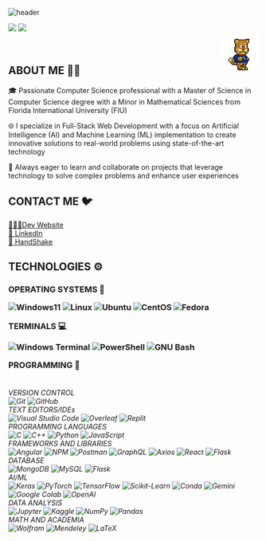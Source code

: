 ![header](https://capsule-render.vercel.app/api?type=slice&color=0:9F88D1,50:C588D1,100:D18897&height=160&section=header&text=Hi!%20I'm%20Joaquin!✨&fontAlign=50&fontAlignY=70&fontSize=90&fontColor=FFFFFF)
<!--![header](https://capsule-render.vercel.app/api?type=slice&color=0:FCE57E,100:FCE57E&height=160&section=header&text=Hi!%20I'm%20Joaquin!&fontAlign=50&fontAlignY=70&fontSize=90&fontColor=FFFFFF)-->

<!--![](https://github-readme-stats-sigma-five.vercel.app/api?username=FIUPanther-JMolto98&show_icons=true&icon_color=5AECA4&title_color=FFCC00&text_color=FFFFFF&bg_color=-45,081E3F,CC0066,CC0066,CC0066,CC0066&hide_border=true)-->
<!--![](https://github-readme-stats-sigma-five.vercel.app/api?username=FIUPanther-JMolto98&show_icons=true&icon_color=5a85c4&title_color=FFCC00&text_color=FFFFFF&bg_color=-45,081E3F00,CC006600,CC006600,CC006600,CC006600&hide_border=true)-->
![](https://github-readme-stats-sigma-five.vercel.app/api?username=FIUPanther-JMolto98&show_icons=true&icon_color=D18897&title_color=F9C23C&text_color=FFFFFF&bg_color=-45,081E3F00,CC006600,CC006600,CC006600,CC006600&hide_border=true)
![](https://github-readme-stats.vercel.app/api/top-langs/?username=FIUPanther-JMolto98&langs_count=10&layout=compact&theme=transparent&title_color=F9C23C&text_color=FFFFFF&hide_border=true)  
  <img src="https://github.com/FIUPanther-JMolto98/FIUPanther-JMolto98/blob/main/roary_run_slow_fixed.gif"
    width="75"
    height="75"
    align="right"
    />
  <br></br>
<h2 align="left">ABOUT ME 👨‍💻</h2>

<p align="left">

🎓 Passionate Computer Science professional with a Master of Science in Computer Science degree with a Minor in Mathematical Sciences from Florida International University (FIU) 

🌐 I specialize in Full-Stack Web Development with a focus on Artificial Intelligence (AI) and Machine Learning (ML) implementation to create innovative solutions to real-world problems using state-of-the-art technology 

🌱 Always eager to learn and collaborate on projects that leverage technology to solve complex problems and enhance user experiences

</p>

<h2 align="left">CONTACT ME 🐦</h2>

<a href="https://jpanther1122-devportfolio-bf5f17b876b9.herokuapp.com/">👨🏻‍💻Dev Website</a><br>
<a href="https://www.linkedin.com/in/joaquin-molto-fiucompsci/">💼 LinkedIn</a><br>
<a href="https://fiu.joinhandshake.com/stu/users/29993123">🤝 HandShake</a>

<h2 align="left">TECHNOLOGIES ⚙️</h2>
<h3 align="left">

OPERATING SYSTEMS 💾
  
![Windows11](https://img.shields.io/badge/Windows_11-0078d4?style=for-the-badge&logo=windows-11&logoColor=white)
![Linux](https://img.shields.io/badge/Linux-FCC624?style=for-the-badge&logo=linux&logoColor=black)
![Ubuntu](https://img.shields.io/badge/Ubuntu-E95420?style=for-the-badge&logo=ubuntu&logoColor=white)
![CentOS](https://img.shields.io/badge/Cent%20OS-262577?style=for-the-badge&logo=CentOS&logoColor=white)
![Fedora](https://img.shields.io/badge/Fedora-51A2DA?style=for-the-badge&logo=fedora&logoColor=white)

TERMINALS 💻

![Windows Terminal](https://img.shields.io/badge/windows%20terminal-4D4D4D?style=for-the-badge&logo=windows%20terminal&logoColor=white)
![PowerShell](https://img.shields.io/badge/powershell-5391FE?style=for-the-badge&logo=powershell&logoColor=white)
![GNU Bash](https://img.shields.io/badge/GNU%20Bash-4EAA25?style=for-the-badge&logo=GNU%20Bash&logoColor=white)

PROGRAMMING 🦾
<h6 align="left">
  
<br/>VERSION CONTROL<br/>
![Git](https://img.shields.io/badge/GIT-E44C30?style=for-the-badge&logo=git&logoColor=white)
![GitHub](https://img.shields.io/badge/GitHub-000000?style=for-the-badge&logo=github&logoColor=white)
<br/>TEXT EDITORS/IDEs<br/>
![Visual Studio Code](https://img.shields.io/badge/VSCode-0078D4?style=for-the-badge&logo=visual%20studio%20code&logoColor=white)
![Overleaf](https://img.shields.io/badge/Overleaf-47A141?style=for-the-badge&logo=Overleaf&logoColor=white)
![Replit](https://img.shields.io/badge/replit-292929?style=for-the-badge&logo=replit&logoColor=orange)
<br/>PROGRAMMING LANGUAGES<br/>
![C](https://img.shields.io/badge/C-00599C?style=for-the-badge&logo=c&logoColor=white)
![C++](https://img.shields.io/badge/C%2B%2B-00599C?style=for-the-badge&logo=c%2B%2B&logoColor=white)
![Python](https://img.shields.io/badge/Python-blue?style=for-the-badge&logo=python&logoColor=FFD43B)
![JavaScript](https://img.shields.io/badge/JavaScript-F7DF1E?style=for-the-badge&logo=javascript&logoColor=000000)
<br/>FRAMEWORKS AND LIBRARIES<br/>
![Angular](https://img.shields.io/badge/Angular-DD0031?style=for-the-badge&logo=angular&logoColor=white)
![NPM](https://img.shields.io/badge/npm-CB3837?style=for-the-badge&logo=npm&logoColor=white)
![Postman](https://img.shields.io/badge/Postman-FF6C37?style=for-the-badge&logo=Postman&logoColor=white)
![GraphQL](https://img.shields.io/badge/GraphQl-E10098?style=for-the-badge&logo=graphql&logoColor=white)
![Axios](https://img.shields.io/badge/axios-671ddf?&style=for-the-badge&logo=axios&logoColor=white)
![React](https://img.shields.io/badge/React-20232A?style=for-the-badge&logo=react&logoColor=61DAFB)
![Flask](https://img.shields.io/badge/Flask-000000?style=for-the-badge&logo=flask&logoColor=white)
<br/>DATABASE<br/>
![MongoDB](https://img.shields.io/badge/MongoDB-4EA94B?style=for-the-badge&logo=mongodb&logoColor=white)
![MySQL](https://img.shields.io/badge/MySQL-005C84?style=for-the-badge&logo=mysql&logoColor=white)
![Flask](https://img.shields.io/badge/Flask-000000?style=for-the-badge&logo=flask&logoColor=white)
<br/>AI/ML<br/>
![Keras](https://img.shields.io/badge/Keras-D00000?style=for-the-badge&logo=Keras&logoColor=white)
![PyTorch](https://img.shields.io/badge/PyTorch-EE4C2C?style=for-the-badge&logo=pytorch&logoColor=white)
![TensorFlow](https://img.shields.io/badge/TensorFlow-FF6F00?style=for-the-badge&logo=tensorflow&logoColor=white)
![Scikit-Learn](https://img.shields.io/badge/scikit_learn-F7931E?style=for-the-badge&logo=scikit-learn&logoColor=white)
![Conda](https://img.shields.io/badge/conda-342B029.svg?&style=for-the-badge&logo=anaconda&logoColor=white)
![Gemini](https://img.shields.io/badge/Gemini-8E75B2?style=for-the-badge&logo=googlebard&logoColor=fff)
![Google Colab](https://img.shields.io/badge/Colab-F9AB00?style=for-the-badge&logo=googlecolab&color=292929)
![OpenAI](https://img.shields.io/badge/ChatGPT-000000?style=for-the-badge&logo=openai&logoColor=white)
<br/>DATA ANALYSIS<br/>
![Jupyter](https://img.shields.io/badge/Jupyter-F37626.svg?&style=for-the-badge&logo=Jupyter&logoColor=white)
![Kaggle](https://img.shields.io/badge/Kaggle-20BEFF?style=for-the-badge&logo=Kaggle&logoColor=white)
![NumPy](https://img.shields.io/badge/Numpy-777BB4?style=for-the-badge&logo=numpy&logoColor=white)
![Pandas](https://img.shields.io/badge/Pandas-2C2D72?style=for-the-badge&logo=pandas&logoColor=white)
<br/>MATH AND ACADEMIA<br/>
![Wolfram](https://img.shields.io/badge/Wolfram-DD1100?&style=for-the-badge&logo=Wolfram&logoColor=white)
![Mendeley](https://img.shields.io/badge/Mendeley-9D1620?style=for-the-badge&logo=Mendeley&logoColor=white)
![LaTeX](https://img.shields.io/badge/Overleaf-47A141?style=for-the-badge&logo=Overleaf&logoColor=white)
</h6>
</h3>
